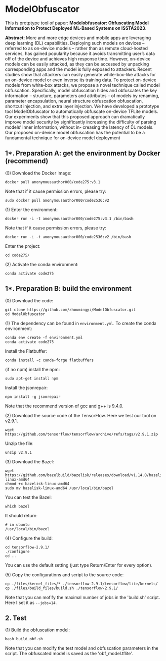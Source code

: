 # ModelObfuscator

This is protptype tool of paper: **Modelobfuscator: Obfuscating Model Information to Protect Deployed ML-Based Systems on ISSTA2023**.

**Abstract**:
More and more edge devices and mobile apps are leveraging deep learning (DL) capabilities. Deploying such models on devices – referred to as on-device models – rather than as remote cloud-hosted services, has gained popularity because it avoids transmitting user’s data off of the device and achieves high response time. However, on-device models can be easily attacked, as they can be accessed by unpacking corresponding apps and the model is fully exposed to attackers. Recent studies show that attackers can easily generate white-box-like attacks for an on-device model or even inverse its training data. To protect on-device models from white-box attacks, we propose a novel technique called model obfuscation. Specifically, model obfuscation hides and obfuscates the key information – structure, parameters and attributes – of models by renaming, parameter encapsulation, neural structure obfuscation obfuscation, shortcut injection, and extra layer injection. We have developed a prototype tool ModelObfuscator to automatically obfuscate on-device TFLite models. Our experiments show that this proposed approach can dramatically improve model security by significantly increasing the difficulty of parsing models’ inner information, without in- creasing the latency of DL models. Our proposed on-device model obfuscation has the potential to be a fundamental technique for on-device model deployment

## 1*. Preparation A: get the environment by Docker (recommend)

(0) Download the Docker Image:

```
docker pull anonymousauthor000/code275:v3.1
```

Note that if it cause permission errors, please try: 

```
sudo docker pull anonymousauthor000/code2536:v2
```

(1) Enter the environment:

```
docker run -i -t anonymousauthor000/code275:v3.1 /bin/bash
```

Note that if it cause permission errors, please try: 

```
docker run -i -t anonymousauthor000/code2536:v2 /bin/bash
```

Enter the project:

```
cd code275/
```

(2) Activate the conda environment: 

```
conda activate code275
```

## 1*. Preparation B: build the environment

(0) Download the code:

```
git clone https://github.com/zhoumingyi/ModelObfuscator.git
cd ModelObfuscator
```

(1) The dependency can be found in `environment.yml`. To create the conda environment:

```
conda env create -f environment.yml
conda activate code275
```

Install the Flatbuffer:

```
conda install -c conda-forge flatbuffers
```

(if no npm) install the npm:

```
sudo apt-get install npm
```

Install the jsonrepair:

```
npm install -g jsonrepair
```

Note that the recommend version of gcc and g++ is 9.4.0.


(2) Download the source code of the TensorFlow. Here we test our tool on v2.9.1.

```
wget https://github.com/tensorflow/tensorflow/archive/refs/tags/v2.9.1.zip
```

Unzip the file:

```
unzip v2.9.1
```

(3) Download the Bazel:

```
wget https://github.com/bazelbuild/bazelisk/releases/download/v1.14.0/bazelisk-linux-amd64
chmod +x bazelisk-linux-amd64
sudo mv bazelisk-linux-amd64 /usr/local/bin/bazel
```

You can test the Bazel:

```
which bazel
```

It should return:

```
# in ubuntu
/usr/local/bin/bazel
```

(4) Configure the build:

```
cd tensorflow-2.9.1/
./configure
cd ..
```

You can use the default setting (just type Return/Enter for every option).

(5) Copy the configurations and script to the source code:  

```
cp ./files/kernel_files/* ./tensorflow-2.9.1/tensorflow/lite/kernels/
cp ./files/build_files/build.sh ./tensorflow-2.9.1/
```

Note that you can mofify the maximal number of jobs in the 'build.sh' script. Here I set it as `--jobs=14`. 

## 2. Test

(1) Build the obfuscation model:

```
bash build_obf.sh
```

Note that you can modify the test model and obfuscation parameters in the script. The obfuscated model is saved as the 'obf_model.tflite'.
